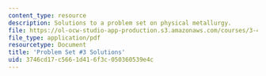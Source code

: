 ```yaml
---
content_type: resource
description: Solutions to a problem set on physical metallurgy.
file: https://ol-ocw-studio-app-production.s3.amazonaws.com/courses/3-40j-physical-metallurgy-fall-2009/3746cd17c5661d416f3c050360539e4c_MIT3_40JF09_sol3.pdf
file_type: application/pdf
resourcetype: Document
title: 'Problem Set #3 Solutions'
uid: 3746cd17-c566-1d41-6f3c-050360539e4c
---
```

